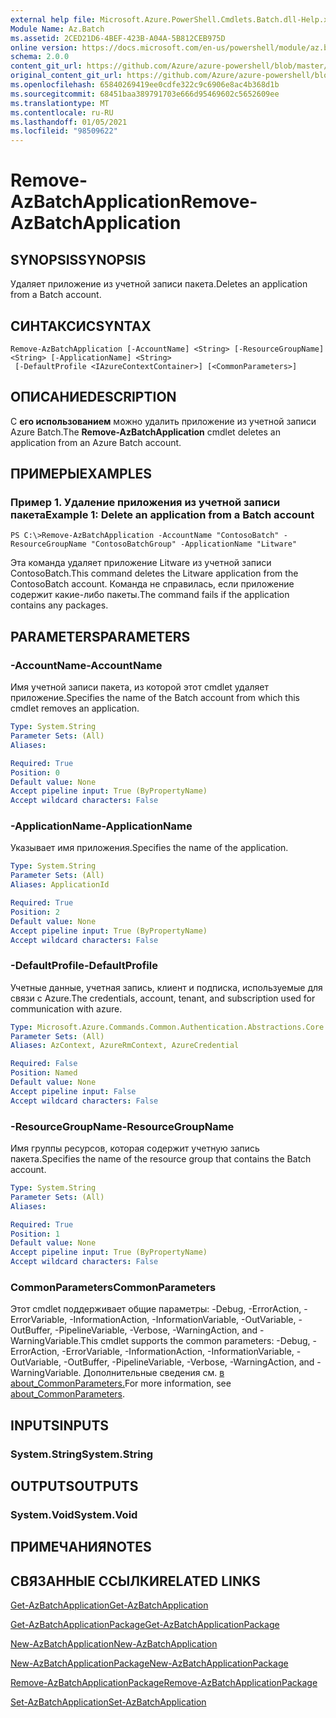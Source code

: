 ```yaml
---
external help file: Microsoft.Azure.PowerShell.Cmdlets.Batch.dll-Help.xml
Module Name: Az.Batch
ms.assetid: 2CED21D6-4BEF-423B-A04A-5B812CEB975D
online version: https://docs.microsoft.com/en-us/powershell/module/az.batch/remove-azbatchapplication
schema: 2.0.0
content_git_url: https://github.com/Azure/azure-powershell/blob/master/src/Batch/Batch/help/Remove-AzBatchApplication.md
original_content_git_url: https://github.com/Azure/azure-powershell/blob/master/src/Batch/Batch/help/Remove-AzBatchApplication.md
ms.openlocfilehash: 65840269419ee0cdfe322c9c6906e8ac4b368d1b
ms.sourcegitcommit: 68451baa389791703e666d95469602c5652609ee
ms.translationtype: MT
ms.contentlocale: ru-RU
ms.lasthandoff: 01/05/2021
ms.locfileid: "98509622"
---
```

# <span data-ttu-id="e9e6f-101">Remove-AzBatchApplication</span><span class="sxs-lookup"><span data-stu-id="e9e6f-101">Remove-AzBatchApplication</span></span>

## <span data-ttu-id="e9e6f-102">SYNOPSIS</span><span class="sxs-lookup"><span data-stu-id="e9e6f-102">SYNOPSIS</span></span>
<span data-ttu-id="e9e6f-103">Удаляет приложение из учетной записи пакета.</span><span class="sxs-lookup"><span data-stu-id="e9e6f-103">Deletes an application from a Batch account.</span></span>

## <span data-ttu-id="e9e6f-104">СИНТАКСИС</span><span class="sxs-lookup"><span data-stu-id="e9e6f-104">SYNTAX</span></span>

```
Remove-AzBatchApplication [-AccountName] <String> [-ResourceGroupName] <String> [-ApplicationName] <String>
 [-DefaultProfile <IAzureContextContainer>] [<CommonParameters>]
```

## <span data-ttu-id="e9e6f-105">ОПИСАНИЕ</span><span class="sxs-lookup"><span data-stu-id="e9e6f-105">DESCRIPTION</span></span>
<span data-ttu-id="e9e6f-106">С **его использованием** можно удалить приложение из учетной записи Azure Batch.</span><span class="sxs-lookup"><span data-stu-id="e9e6f-106">The **Remove-AzBatchApplication** cmdlet deletes an application from an Azure Batch account.</span></span>

## <span data-ttu-id="e9e6f-107">ПРИМЕРЫ</span><span class="sxs-lookup"><span data-stu-id="e9e6f-107">EXAMPLES</span></span>

### <span data-ttu-id="e9e6f-108">Пример 1. Удаление приложения из учетной записи пакета</span><span class="sxs-lookup"><span data-stu-id="e9e6f-108">Example 1: Delete an application from a Batch account</span></span>
```
PS C:\>Remove-AzBatchApplication -AccountName "ContosoBatch" -ResourceGroupName "ContosoBatchGroup" -ApplicationName "Litware"
```

<span data-ttu-id="e9e6f-109">Эта команда удаляет приложение Litware из учетной записи ContosoBatch.</span><span class="sxs-lookup"><span data-stu-id="e9e6f-109">This command deletes the Litware application from the ContosoBatch account.</span></span>
<span data-ttu-id="e9e6f-110">Команда не справилась, если приложение содержит какие-либо пакеты.</span><span class="sxs-lookup"><span data-stu-id="e9e6f-110">The command fails if the application contains any packages.</span></span>

## <span data-ttu-id="e9e6f-111">PARAMETERS</span><span class="sxs-lookup"><span data-stu-id="e9e6f-111">PARAMETERS</span></span>

### <span data-ttu-id="e9e6f-112">-AccountName</span><span class="sxs-lookup"><span data-stu-id="e9e6f-112">-AccountName</span></span>
<span data-ttu-id="e9e6f-113">Имя учетной записи пакета, из которой этот cmdlet удаляет приложение.</span><span class="sxs-lookup"><span data-stu-id="e9e6f-113">Specifies the name of the Batch account from which this cmdlet removes an application.</span></span>

```yaml
Type: System.String
Parameter Sets: (All)
Aliases:

Required: True
Position: 0
Default value: None
Accept pipeline input: True (ByPropertyName)
Accept wildcard characters: False
```

### <span data-ttu-id="e9e6f-114">-ApplicationName</span><span class="sxs-lookup"><span data-stu-id="e9e6f-114">-ApplicationName</span></span>
<span data-ttu-id="e9e6f-115">Указывает имя приложения.</span><span class="sxs-lookup"><span data-stu-id="e9e6f-115">Specifies the name of the application.</span></span>

```yaml
Type: System.String
Parameter Sets: (All)
Aliases: ApplicationId

Required: True
Position: 2
Default value: None
Accept pipeline input: True (ByPropertyName)
Accept wildcard characters: False
```

### <span data-ttu-id="e9e6f-116">-DefaultProfile</span><span class="sxs-lookup"><span data-stu-id="e9e6f-116">-DefaultProfile</span></span>
<span data-ttu-id="e9e6f-117">Учетные данные, учетная запись, клиент и подписка, используемые для связи с Azure.</span><span class="sxs-lookup"><span data-stu-id="e9e6f-117">The credentials, account, tenant, and subscription used for communication with azure.</span></span>

```yaml
Type: Microsoft.Azure.Commands.Common.Authentication.Abstractions.Core.IAzureContextContainer
Parameter Sets: (All)
Aliases: AzContext, AzureRmContext, AzureCredential

Required: False
Position: Named
Default value: None
Accept pipeline input: False
Accept wildcard characters: False
```

### <span data-ttu-id="e9e6f-118">-ResourceGroupName</span><span class="sxs-lookup"><span data-stu-id="e9e6f-118">-ResourceGroupName</span></span>
<span data-ttu-id="e9e6f-119">Имя группы ресурсов, которая содержит учетную запись пакета.</span><span class="sxs-lookup"><span data-stu-id="e9e6f-119">Specifies the name of the resource group that contains the Batch account.</span></span>

```yaml
Type: System.String
Parameter Sets: (All)
Aliases:

Required: True
Position: 1
Default value: None
Accept pipeline input: True (ByPropertyName)
Accept wildcard characters: False
```

### <span data-ttu-id="e9e6f-120">CommonParameters</span><span class="sxs-lookup"><span data-stu-id="e9e6f-120">CommonParameters</span></span>
<span data-ttu-id="e9e6f-121">Этот cmdlet поддерживает общие параметры: -Debug, -ErrorAction, -ErrorVariable, -InformationAction, -InformationVariable, -OutVariable, -OutBuffer, -PipelineVariable, -Verbose, -WarningAction, and -WarningVariable.</span><span class="sxs-lookup"><span data-stu-id="e9e6f-121">This cmdlet supports the common parameters: -Debug, -ErrorAction, -ErrorVariable, -InformationAction, -InformationVariable, -OutVariable, -OutBuffer, -PipelineVariable, -Verbose, -WarningAction, and -WarningVariable.</span></span> <span data-ttu-id="e9e6f-122">Дополнительные сведения см. [в about_CommonParameters.](http://go.microsoft.com/fwlink/?LinkID=113216)</span><span class="sxs-lookup"><span data-stu-id="e9e6f-122">For more information, see [about_CommonParameters](http://go.microsoft.com/fwlink/?LinkID=113216).</span></span>

## <span data-ttu-id="e9e6f-123">INPUTS</span><span class="sxs-lookup"><span data-stu-id="e9e6f-123">INPUTS</span></span>

### <span data-ttu-id="e9e6f-124">System.String</span><span class="sxs-lookup"><span data-stu-id="e9e6f-124">System.String</span></span>

## <span data-ttu-id="e9e6f-125">OUTPUTS</span><span class="sxs-lookup"><span data-stu-id="e9e6f-125">OUTPUTS</span></span>

### <span data-ttu-id="e9e6f-126">System.Void</span><span class="sxs-lookup"><span data-stu-id="e9e6f-126">System.Void</span></span>

## <span data-ttu-id="e9e6f-127">ПРИМЕЧАНИЯ</span><span class="sxs-lookup"><span data-stu-id="e9e6f-127">NOTES</span></span>

## <span data-ttu-id="e9e6f-128">СВЯЗАННЫЕ ССЫЛКИ</span><span class="sxs-lookup"><span data-stu-id="e9e6f-128">RELATED LINKS</span></span>

[<span data-ttu-id="e9e6f-129">Get-AzBatchApplication</span><span class="sxs-lookup"><span data-stu-id="e9e6f-129">Get-AzBatchApplication</span></span>](./Get-AzBatchApplication.md)

[<span data-ttu-id="e9e6f-130">Get-AzBatchApplicationPackage</span><span class="sxs-lookup"><span data-stu-id="e9e6f-130">Get-AzBatchApplicationPackage</span></span>](./Get-AzBatchApplicationPackage.md)

[<span data-ttu-id="e9e6f-131">New-AzBatchApplication</span><span class="sxs-lookup"><span data-stu-id="e9e6f-131">New-AzBatchApplication</span></span>](./New-AzBatchApplication.md)

[<span data-ttu-id="e9e6f-132">New-AzBatchApplicationPackage</span><span class="sxs-lookup"><span data-stu-id="e9e6f-132">New-AzBatchApplicationPackage</span></span>](./New-AzBatchApplicationPackage.md)

[<span data-ttu-id="e9e6f-133">Remove-AzBatchApplicationPackage</span><span class="sxs-lookup"><span data-stu-id="e9e6f-133">Remove-AzBatchApplicationPackage</span></span>](./Remove-AzBatchApplicationPackage.md)

[<span data-ttu-id="e9e6f-134">Set-AzBatchApplication</span><span class="sxs-lookup"><span data-stu-id="e9e6f-134">Set-AzBatchApplication</span></span>](./Set-AzBatchApplication.md)


